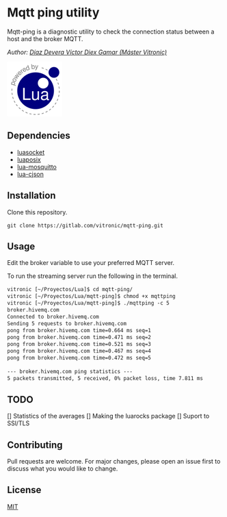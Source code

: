 # Mqtt ping utility

Mqtt-ping is a diagnostic utility to check the connection status between a host and the broker MQTT.

_Author:_ _[Díaz Devera Víctor Diex Gamar (Máster Vitronic)](https://www.linkedin.com/in/Master-Vitronic)_

[![Lua logo](./doc/powered-by-lua.gif)](http://www.lua.org/)

## Dependencies

* [luasocket](http://luaforge.net/projects/luasocket/)
* [luaposix](https://github.com/luaposix/luaposix)
* [lua-mosquitto](https://github.com/flukso/lua-mosquitto)
* [lua-cjson](https://www.kyne.com.au/~mark/software/lua-cjson.php)

## Installation

Clone this repository.

```
git clone https://gitlab.com/vitronic/mqtt-ping.git
```

## Usage

Edit the broker variable to use your preferred MQTT server.

To run the streaming server run the following in the terminal.

```
vitronic [~/Proyectos/Lua]$ cd mqtt-ping/
vitronic [~/Proyectos/Lua/mqtt-ping]$ chmod +x mqttping
vitronic [~/Proyectos/Lua/mqtt-ping]$ ./mqttping -c 5 broker.hivemq.com
Connected to broker.hivemq.com
Sending 5 requests to broker.hivemq.com
pong from broker.hivemq.com time=0.664 ms seq=1
pong from broker.hivemq.com time=0.471 ms seq=2
pong from broker.hivemq.com time=0.521 ms seq=3
pong from broker.hivemq.com time=0.467 ms seq=4
pong from broker.hivemq.com time=0.472 ms seq=5

--- broker.hivemq.com ping statistics ---
5 packets transmitted, 5 received, 0% packet loss, time 7.811 ms
```

## TODO

[] Statistics of the averages
[] Making the luarocks package
[] Suport to SSl/TLS

## Contributing
Pull requests are welcome. For major changes, please open an issue first to discuss what you would like to change.


## License
[MIT](https://choosealicense.com/licenses/mit/)